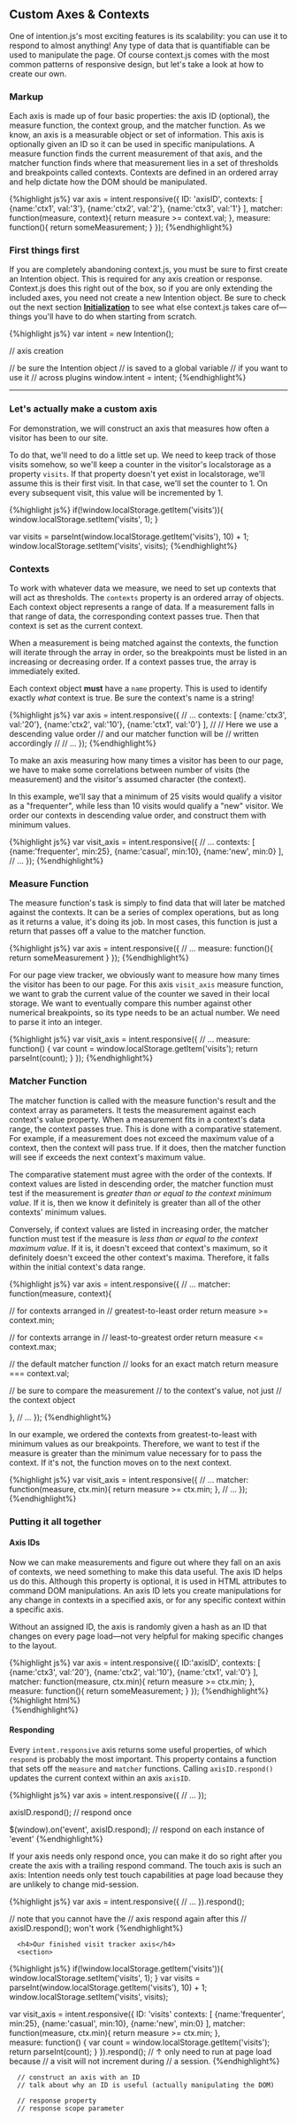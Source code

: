 <article class="equalize" data-pattern="2">
   <h2 alt="Custom Axes">Custom Axes &amp; Contexts</h2>
   <p>One of intention.js's most exciting features is its scalability: you can use it to respond to almost anything! Any type of data that is quantifiable can be used to manipulate the page. Of course context.js comes with the most common patterns of responsive design, but let's take a look at how to create our own.</p>
   <h3>Markup</h3>
   <section>
      <p>Each axis is made up of four basic properties: the axis ID (optional), the measure function, the context group, and the matcher function. As we know, an axis is a measurable object or set of information. This axis is optionally given an ID so it can be used in specific manipulations. A measure function finds the current measurement of that axis, and the matcher function finds where that measurement lies in a set of thresholds and breakpoints called contexts. Contexts are defined in an ordered array and help dictate how the DOM should be manipulated.</p>
   </section>
   <section>
{%highlight js%}
var axis = intent.responsive({
   ID: 'axisID',
   contexts: [
      {name:'ctx1', val:'3'},
      {name:'ctx2', val:'2'},
      {name:'ctx3', val:'1'}
   ],
   matcher: function(measure, context){
      return measure >= context.val;
   },
   measure: function(){
      return someMeasurement;
   }
});
{%endhighlight%}
   </section>
   <h3>First things first</h3>
   <section>
      <p>If you are completely abandoning context.js, you must be sure to first create an Intention object. This is required for any axis creation or response. Context.js does this right out of the box, so if you are only extending the included axes, you need not create a new Intention object. Be sure to check out the next section <a href="#t6"><b>Initialization</b></a> to see what else context.js takes care of—things you'll have to do when starting from scratch.</p>
   </section>
   <section>
{%highlight js%}
var intent = new Intention();

// axis creation

// be sure the Intention object
// is saved to a global variable
// if you want to use it
// across plugins
window.intent = intent;
{%endhighlight%}
   </section>

   <hr/>
   
   <article class="equalize" data-pattern="2">
      <h3>Let's actually make a custom axis</h3>
      <section>
         <p>For demonstration, we will construct an axis that measures how often a visitor has been to our site.</p>
         <p>To do that, we'll need to do a little set up. We need to keep track of those visits somehow, so we'll keep a counter in the visitor's localstorage as a property <code>visits</code>. If that property doesn't yet exist in localstorage, we'll assume this is their first visit. In that case, we'll set the counter to 1. On every subsequent visit, this value will be incremented by 1.</p>
      </section>
      <section>
{%highlight js%}
if(!window.localStorage.getItem('visits')){
   window.localStorage.setItem('visits', 1);
}

var visits = parseInt(window.localStorage.getItem('visits'), 10) + 1;
window.localStorage.setItem('visits', visits);
{%endhighlight%}
      </section>
      <h3>Contexts</h3>
      <section>
         <p>To work with whatever data we measure, we need to set up contexts that will act as thresholds. The <code>contexts</code> property is an ordered array of objects. Each context object represents a range of data. If a measurement falls in that range of data, the corresponding context passes true. Then that context is set as the current context.</p>
         <p>When a measurement is being matched against the contexts, the function will iterate through the array in order, so the breakpoints must be listed in an increasing or decreasing order. If a context passes true, the array is immediately exited.</p>
         <p>Each context object <b>must</b> have a <code>name</code> property. This is used to identify exactly <i>what</i> context is true. Be sure the context's name is a string!</p>
      </section>
      <section>
{%highlight js%}
var axis = intent.responsive({
// ...
    contexts: [
       {name:'ctx3', val:'20'},
       {name:'ctx2', val:'10'},
       {name:'ctx1', val:'0'}
    ],
//
// Here we use a descending value order
// and our matcher function will be
// written accordingly
// 
// ...
});
{%endhighlight%}
      </section>
      <section>
         <p>To make an axis measuring how many times a visitor has been to our page, we have to make some correlations between number of visits (the measurement) and the visitor's assumed character (the context).</p>
         <p>In this example, we'll say that a minimum of 25 visits would qualify a visitor as a "frequenter", while less than 10 visits would qualify a "new" visitor. We order our contexts in descending value order, and construct them with minimum values.</p>
      </section>
      <section>
{%highlight js%}
var visit_axis = intent.responsive({
// ...
   contexts: [
      {name:'frequenter', min:25},
      {name:'casual', min:10},
      {name:'new', min:0}
   ],
// ...
});
{%endhighlight%}
      </section>
   </article>
   
   <article class="equalize" data-pattern="2">
      <h3>Measure Function</h3>
      <section>
         <p>The measure function's task is simply to find data that will later be matched against the contexts. It can be a series of complex operations, but as long as it returns a value, it's doing its job. In most cases, this function is just a return that passes off a value to the matcher function.</p>
      </section>
      <section>
{%highlight js%}
var axis = intent.responsive({
// ...
measure: function(){
   return someMeasurement
}
});
{%endhighlight%}
      </section>
      <section>
         <p>For our page view tracker, we obviously want to measure how many times the visitor has been to our page. For this axis <code>visit_axis</code> measure function, we want to grab the current value of the counter we saved in their local storage. We want to eventually compare this number against other numerical breakpoints, so its type needs to be an actual number. We need to parse it into an integer.</p>
      </section>
      <section>
{%highlight js%}
var visit_axis = intent.responsive({
// ...
measure: function() {
   var count = window.localStorage.getItem('visits');
   return parseInt(count);
}
});
{%endhighlight%}
      </section>
   </article>
   
   <article class="equalize" data-pattern="2">
      <h3>Matcher Function</h3>
      <section>
         <p>The matcher function is called with the measure function's result and the context array as parameters. It tests the measurement against each context's value property. When a measurement fits in a context's data range, the context passes true. This is done with a comparative statement. For example, if a measurement does not exceed the maximum value of a context, then the context will pass true. If it does, then the matcher function will see if exceeds the next context's maximum value.</p>
         <p>The comparative statement must agree with the order of the contexts. If context values are listed in descending order, the matcher function must test if the measurement is <i>greater than or equal to the context minimum value</i>. If it is, then we know it definitely is greater than all of the other contexts' minimum values.</p>
         <p>Conversely, if context values are listed in increasing order, the matcher function must test if the measure is <i>less than or equal to the context maximum value</i>. If it is, it doesn't exceed that context's maximum, so it definitely doesn't exceed the other context's maxima. Therefore, it falls within the initial context's data range.</p>
      </section>
      <section>
{%highlight js%}
var axis = intent.responsive({
// ...
matcher: function(measure, context){

   // for contexts arranged in
   // greatest-to-least order
   return measure >= context.min;
   
   // for contexts arrange in
   // least-to-greatest order
   return measure <= context.max;
   
   // the default matcher function
   // looks for an exact match
   return measure === context.val;
   
   // be sure to compare the measurement
   // to the context's value, not just
   // the context object
   
},
// ...
});
{%endhighlight%}
      </section>
      <section>
         <p>In our example, we ordered the contexts from greatest-to-least with minimum values as our breakpoints. Therefore, we want to test if the measure is greater than the minimum value necessary for to pass the context. If it's not, the function moves on to the next context.</p>
      </section>
      <section>
{%highlight js%}
var visit_axis = intent.responsive({
// ...
matcher: function(measure, ctx.min){
   return measure >= ctx.min;
},
// ...
});
{%endhighlight%}
      </section>
   </article>
   
   <article class="equalize" data-pattern="2">
      <h3>Putting it all together</h3>
      <h4>Axis IDs</h4>
      <section>
         <p>Now we can make measurements and figure out where they fall on an axis of contexts, we need something to make this data useful. The axis ID helps us do this. Although this property is optional, it is used in HTML attributes to command DOM manipulations. An axis ID lets you create manipulations for any change in contexts in a specified axis, or for any specific context within a specific axis.</p>
         <p>Without an assigned ID, the axis is randomly given a hash as an ID that changes on every page load—not very helpful for making specific changes to the layout.</p>
      </section>
      <section>
{%highlight js%}
var axis = intent.responsive({
   ID:'axisID', 
   contexts: [
      {name:'ctx3', val:'20'},
      {name:'ctx2', val:'10'},
      {name:'ctx1', val:'0'}
   ],
   matcher: function(measure, ctx.min){
      return measure >= ctx.min;
   },
   measure: function(){
      return someMeasurement;
   }
});
{%endhighlight%}
{%highlight html%}
<div intent in-axisID:></div>
<img intent in-axisID:ctx3-src="..." />
{%endhighlight%}
      </section>
      <h4>Responding</h4>
      <section>
         <p>Every <code>intent.responsive</code> axis returns some useful properties, of which <code>respond</code> is probably the most important. This property contains a function that sets off the <code>measure</code> and <code>matcher</code> functions. Calling <code>axisID.respond()</code> updates the current context within an axis <code>axisID</code>.</p>
      </section>
      <section>
{%highlight js%}
var axis = intent.responsive({
// ...
});

axisID.respond(); // respond once

$(window).on('event', axisID.respond);
// respond on each instance of 'event'
{%endhighlight%}
      </section>
      <section>
         <p>If your axis needs only respond once, you can make it do so right after you create the axis with a trailing respond command. The touch axis is such an axis: Intention needs only test touch capabilities at page load because they are unlikely to change mid-session.</p>
      </section>
      <section>
{%highlight js%}
var axis = intent.responsive({
// ...
}).respond();

// note that you cannot have the
// axis respond again after this
// axisID.respond(); won't work
{%endhighlight%}
      </section>
      
      <h4>Our finished visit tracker axis</h4>
      <section>
{%highlight js%}
if(!window.localStorage.getItem('visits')){
   window.localStorage.setItem('visits', 1);
}
var visits = parseInt(window.localStorage.getItem('visits'), 10) + 1;
window.localStorage.setItem('visits', visits);

var visit_axis = intent.responsive({
   ID: 'visits'
   contexts: [
      {name:'frequenter', min:25},
      {name:'casual', min:10},
      {name:'new', min:0}
   ],
   matcher: function(measure, ctx.min){
      return measure >= ctx.min;
   },   
   measure: function() {
      var count = window.localStorage.getItem('visits');
      return parseInt(count);
   }
}).respond();
// ↑ only need to run at page load because
// a visit will not increment during
// a session.
{%endhighlight%}
      </section>
   </article>
      
      // construct an axis with an ID
      // talk about why an ID is useful (actually manipulating the DOM)
      
      // response property
      // response scope parameter
      
   </article>
</article>